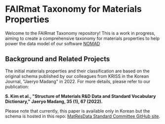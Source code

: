 # FAIRmat Taxonomy for Materials Properties

Welcome to the FAIRmat Taxonomy repository! This is a work in progress, aiming to create a comprehensive taxonomy for materials properties to help power the data model of our software [NOMAD](https://nomad-lab.eu/nomad-lab/)

## Background and Related Projects

The initial materials properties and their classification are based on the original schema published by our colleagues from KRISS in the Korean Journal, "Jaeryo Madang" in 2022. For more details, please refer to our publication:

**S. Kim et al., "Structure of Materials R&D Data and Standard Vocabulary Dictionary," Jaeryo Madang, 35 (1), 67 (2022).**

Please note that currently, this paper is available only in Korean but the schema is hosted in this repo: [MatResData Standard Committee GitHub site](https://github.com/krlee227/MatResData-Standard-Committee).
